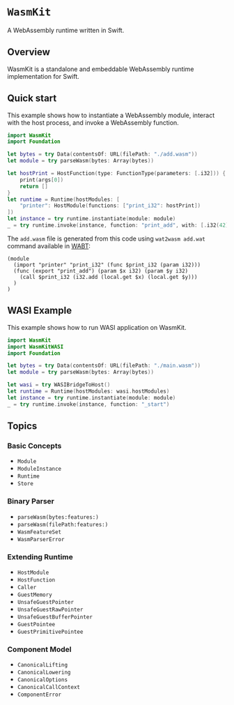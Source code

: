 # ``WasmKit``

A WebAssembly runtime written in Swift.

## Overview

WasmKit is a standalone and embeddable WebAssembly runtime implementation for Swift.


## Quick start

This example shows how to instantiate a WebAssembly module, interact with the host process, and invoke a WebAssembly function.

```swift
import WasmKit
import Foundation

let bytes = try Data(contentsOf: URL(filePath: "./add.wasm"))
let module = try parseWasm(bytes: Array(bytes))

let hostPrint = HostFunction(type: FunctionType(parameters: [.i32])) { _, args in
    print(args[0])
    return []
}
let runtime = Runtime(hostModules: [
    "printer": HostModule(functions: ["print_i32": hostPrint])
])
let instance = try runtime.instantiate(module: module)
_ = try runtime.invoke(instance, function: "print_add", with: [.i32(42), .i32(3)])
```

The `add.wasm` file is generated from this code using `wat2wasm add.wat` command available in [WABT](https://github.com/WebAssembly/wabt):

```wat
(module
  (import "printer" "print_i32" (func $print_i32 (param i32)))
  (func (export "print_add") (param $x i32) (param $y i32)
    (call $print_i32 (i32.add (local.get $x) (local.get $y)))
  )
)
```

## WASI Example

This example shows how to run WASI application on WasmKit.

```swift
import WasmKit
import WasmKitWASI
import Foundation

let bytes = try Data(contentsOf: URL(filePath: "./main.wasm"))
let module = try parseWasm(bytes: Array(bytes))

let wasi = try WASIBridgeToHost()
let runtime = Runtime(hostModules: wasi.hostModules)
let instance = try runtime.instantiate(module: module)
_ = try runtime.invoke(instance, function: "_start")
```

## Topics

### Basic Concepts

- ``Module``
- ``ModuleInstance``
- ``Runtime``
- ``Store``

### Binary Parser

- ``parseWasm(bytes:features:)``
- ``parseWasm(filePath:features:)``
- ``WasmFeatureSet``
- ``WasmParserError``

### Extending Runtime

- ``HostModule``
- ``HostFunction``
- ``Caller``
- ``GuestMemory``
- ``UnsafeGuestPointer``
- ``UnsafeGuestRawPointer``
- ``UnsafeGuestBufferPointer``
- ``GuestPointee``
- ``GuestPrimitivePointee``

### Component Model

- ``CanonicalLifting``
- ``CanonicalLowering``
- ``CanonicalOptions``
- ``CanonicalCallContext``
- ``ComponentError``
